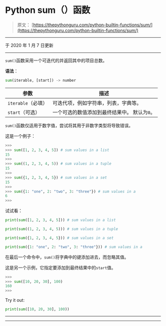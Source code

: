 # Python sum（）函数

> 原文： [https://thepythonguru.com/python-builtin-functions/sum/](https://thepythonguru.com/python-builtin-functions/sum/)

* * *

于 2020 年 1 月 7 日更新

* * *

`sum()`函数采用一个可迭代的并返回其中的项目总数。

**语法**：

```py
sum(iterable, [start]) -> number

```

| 参数 | 描述 |
| --- | --- |
| `iterable`（必填） | 可迭代项，例如字符串，列表，字典等。 |
| `start`（可选） | 一个可选的数值添加到最终结果中。 默认为`0`。 |

`sum()`函数仅适用于数字值，尝试将其用于非数字类型将导致错误。

这是一个例子：

```py
>>> 
>>> sum([1, 2, 3, 4, 5]) # sum values in a list
15
>>> 
>>> sum((1, 2, 3, 4, 5)) # sum values in a tuple
15
>>> 
>>> sum({1, 2, 3, 4, 5}) # sum values in a set
15
>>> 
>>> sum({1: "one", 2: "two", 3: "three"}) # sum values in a 
6
>>>

```

试试看：

```py
print(sum([1, 2, 3, 4, 5])) # sum values in a list

print(sum((1, 2, 3, 4, 5))) # sum values in a tuple

print(sum({1, 2, 3, 4, 5})) # sum values in a set

print(sum({1: "one", 2: "two", 3: "three"})) # sum values in a 
```

在最后一个命令中，`sum()`将字典中的键添加进去，而忽略其值。

这是另一个示例，它指定要添加到最终结果中的`start`值。

```py
>>> 
>>> sum([10, 20, 30], 100)
160
>>>

```

Try it out:

```py
print(sum([10, 20, 30], 100)) 
```

* * *

* * *